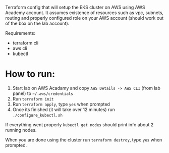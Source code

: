 Terraform config that will setup the EKS cluster on AWS using AWS Academy account. It assumes existence of resources such as vpc, subnets, routing and properly configured role on your AWS account (should work out of the box on the lab account).

Requirements:

- terraform cli
- aws cli
- kubectl

# How to run:

1. Start lab on AWS Acadamy and copy `AWS Details -> AWS CLI` (from lab panel) to `~/.aws/credentials`
2. Run `terraform init`
3. Run `terraform apply`, type `yes` when prompted
4. Once its finished (it will take over 12 minutes) run `./configure_kubectl.sh`

If everything went properly `kubectl get nodes` should print info about 2 running nodes.

When you are done using the cluster run `terraform destroy`, type `yes` when prompted.
